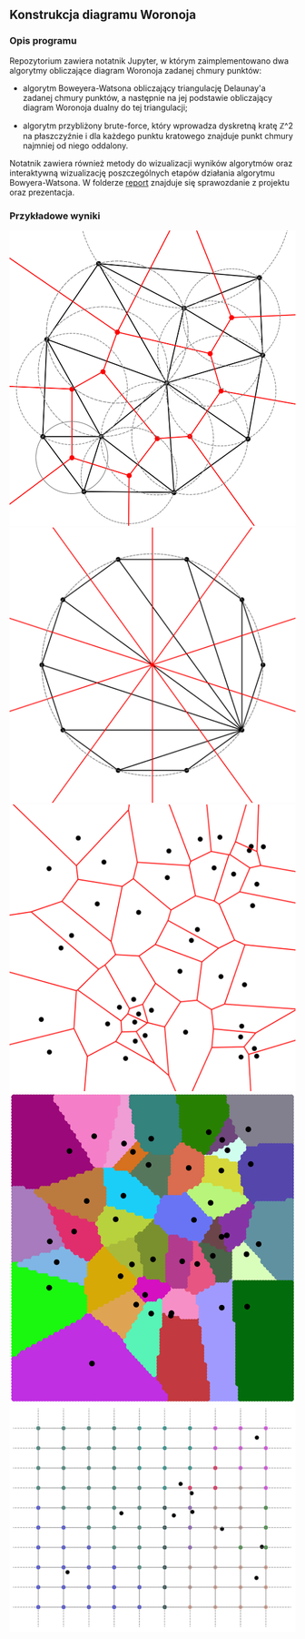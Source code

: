 ## Konstrukcja diagramu Woronoja
### Opis programu
Repozytorium zawiera notatnik Jupyter, w którym zaimplementowano dwa algorytmy obliczające diagram Woronoja zadanej chmury punktów:

* algorytm Boweyera-Watsona obliczający triangulację Delaunay'a zadanej chmury
punktów, a następnie na jej podstawie obliczający diagram Woronoja dualny do tej
triangulacji;

* algorytm przybliżony brute-force, który wprowadza dyskretną kratę ℤ^2 na
płaszczyźnie i dla każdego punktu kratowego znajduje punkt chmury najmniej od
niego oddalony.

Notatnik zawiera również metody do wizualizacji wyników algorytmów oraz
interaktywną wizualizację poszczególnych etapów działania algorytmu
Bowyera-Watsona. W folderze [report](report) znajduje się sprawozdanie z
projektu oraz prezentacja.

### Przykładowe wyniki
![](report/figs/voronoi1.png)
![](report/figs/voronoi2.png)
![](report/figs/voronoi3.png)
![](report/figs/approx.png)
![](report/figs/grid.png)
